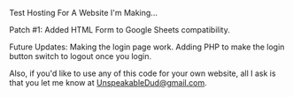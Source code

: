 Test Hosting For A Website I'm Making...

Patch #1:
Added HTML Form to Google Sheets compatibility.

Future Updates:
Making the login page work.
Adding PHP to make the login button switch to logout once you login.

Also, if you'd like to use any of this code for your own website, all I ask is that you let me know at UnspeakableDud@gmail.com.
